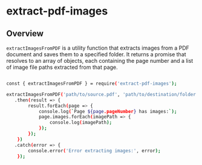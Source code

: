 # extract-pdf-images

## Overview

`extractImagesFromPDF` is a utility function that extracts images from a PDF document and saves them to a specified folder. It returns a promise that resolves to an array of objects, each containing the page number and a list of image file paths extracted from that page.

``` bash

const { extractImagesFromPDF } = require('extract-pdf-images');

extractImagesFromPDF('path/to/source.pdf', 'path/to/destination/folder')
   .then(result => {
        result.forEach(page => {
            console.log(`Page ${page.pageNumber} has images:`);
            page.images.forEach(imagePath => {
                console.log(imagePath);
            });
        });
    })
   .catch(error => {
        console.error('Error extracting images:', error);
    });
```